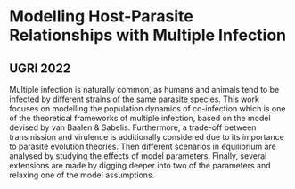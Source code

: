 # Modelling Host-Parasite Relationships with Multiple Infection
## UGRI 2022

Multiple infection is naturally common, as humans and animals tend to be infected by different strains of the same parasite species. This work focuses on modelling the population dynamics of co-infection which is one of the theoretical frameworks of multiple infection, based on the model devised by van Baalen & Sabelis. Furthermore, a trade-off between transmission and virulence is additionally considered due to its importance to parasite evolution theories. Then different scenarios in equilibrium are analysed by studying the effects of model parameters. Finally, several extensions are made by digging deeper into two of the parameters and relaxing one of the model assumptions.
